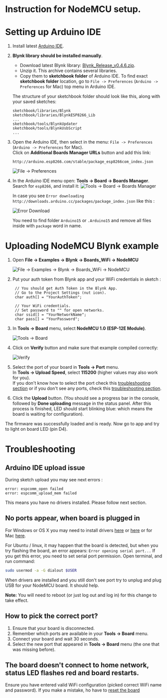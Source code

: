 # Instruction for NodeMCU setup.

# Setting up Arduino IDE

1. Install latest [Arduino IDE](https://www.arduino.cc/en/Main/Software).

2. **Blynk library should be installed manually**.
   - Download latest Blynk library: [Blynk_Release_v0.4.6.zip](https://github.com/blynkkk/blynk-library/releases/download/v0.4.6/Blynk_Release_v0.4.6.zip). 
   - Unzip it. This archive contains several libraries.
   - Copy them to  **sketchbook folder** of Arduino IDE. To find exact **sketchbook folder** location, go to `File -> Preferences` (`Arduino -> Preferences` for Mac) top menu in Arduino IDE.
   
   The structure of your sketchbook folder should look like this, along with your saved sketches:
   
   ```
   sketchbook/libraries/Blynk
   sketchbook/libraries/BlynkESP8266_Lib
   ...
   sketchbook/tools/BlynkUpdater
   sketchbook/tools/BlynkUsbScript
   ...
   ```
   
3. Open the Arduino IDE, then select in the menu: `File -> Preferences` (`Arduino -> Preferences` for Mac).  
   Click on **Additional Boards Manager URLs** button and add this link:
   ```
   http://arduino.esp8266.com/stable/package_esp8266com_index.json
   ```
   ![File -> Preferences](/extras/docs/images/file_preferences.png)
   
4. In the Arduino IDE menu open: **Tools -> Board -> Boards Manager**.  
   Search for ```esp8266```, and install it:
   ![Tools -> Board -> Boards Manager](/extras/docs/images/boards_manager.png)
   
   In case you see ```Error downloading http://downloads.arduino.cc/packages/package_index.json``` like this : 
      
      ![Error Download](/extras/docs/images/error_download_mac.png)
      
   You need to find folder ```Arduino15``` or ```.Arduino15``` and remove all files inside with ```package``` word in name.
   
# Uploading NodeMCU Blynk example

1. Open **File -> Examples -> Blynk -> Boards_WiFi -> NodeMCU**

   ![File -> Examples -> Blynk -> Boards_WiFi -> NodeMCU](/extras/docs/images/nodeMCU_in_menu.png)
   
2. Put your auth token from Blynk app and your WiFi credentials in sketch : 

   ```
    // You should get Auth Token in the Blynk App.
    // Go to the Project Settings (nut icon).
    char auth[] = "YourAuthToken";

    // Your WiFi credentials.
    // Set password to "" for open networks.
    char ssid[] = "YourNetworkName";
    char pass[] = "YourPassword";
   ```

3. In **Tools -> Board** menu, select **NodeMCU 1.0 (ESP-12E Module)**.

   ![Tools -> Board](/extras/docs/images/nodemcu_board_type.png)

4. Click on **Verify** button and make sure that example compiled correctly:

   ![Verify](/extras/docs/images/verify.png)
   
5. Select the port of your board in **Tools -> Port** menu.  
   In **Tools -> Upload Speed**, select **115200** (higher values may also work for you).  
   If you don't know how to select the port check this [troubleshooting section](#how-to-pick-the-correct-port) or 
   if you don't see any ports, check this [troubleshooting section](#no-ports-appear-when-board-is-plugged-in).

6. Click the **Upload** button. (You should see a progress bar in the console, followed by **Done uploading** message in the 
   status panel. After this process is finished, LED should start blinking blue: which means the board is waiting for configuration).
   
The firmware was successfully loaded and is ready. Now go to app and try to light on board LED (pin D4).

# Troubleshooting

## Arduino IDE upload issue

During sketch upload you may see next errors : 

```
error: espcomm_open failed
error: espcomm_upload_mem failed
```

This means you have no drivers installed. Please follow next section.  
 
## No ports appear, when board is plugged in

For Windows or OS X you may need to install drivers [here](https://www.silabs.com/products/mcu/Pages/USBtoUARTBridgeVCPDrivers.aspx) 
or [here](http://www.ftdichip.com/Drivers/VCP.htm) or for Mac [here](https://blog.sengotta.net/signed-mac-os-driver-for-winchiphead-ch340-serial-bridge/).

For Ubuntu / linux, it may happen that the board is detected, but when you try flashing the board, 
an error appears: ```Error opening serial port...```
If you get this error, you need to set serial port permission. Open terminal, and run command:

```bash
sudo usermod -a -G dialout $USER
```

When drivers are installed and you still don't see port try to unplug and plug USB for your NodeMCU board. It should help.

**Note:** You will need to reboot (or just log out and log in) for this change to take effect.

## How to pick the correct port?
1. Ensure that your board is disconnected.
2. Remember which ports are available in your **Tools -> Board** menu.
3. Connect your board and wait 30 seconds.
4. Select the new port that appeared in **Tools -> Board** menu (the one that was missing before).

## The board doesn't connect to home network, status LED flashes red and board restarts.
Ensure you have entered valid WiFi configuration (picked correct WiFi name and password).
If you make a mistake, ho have to [reset the board](#resetting-the-board)
